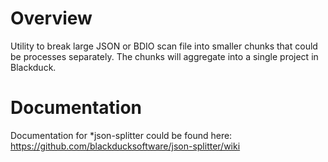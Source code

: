 # Overview

Utility to break large JSON or BDIO scan file into smaller chunks that could be processes separately. The chunks will aggregate into a single project in Blackduck.

# Documentation

Documentation for *json-splitter could be found here: https://github.com/blackducksoftware/json-splitter/wiki
